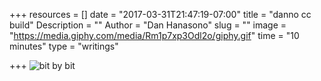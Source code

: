 +++
resources = []
date = "2017-03-31T21:47:19-07:00"
title = "danno cc build"
Description = ""
Author = "Dan Hanasono"
slug = ""
image = "https://media.giphy.com/media/Rm1p7xp3Odl2o/giphy.gif"
time = "10 minutes"
type = "writings"

+++
![bit by bit][build-gif]


[build-gif]: https://media.giphy.com/media/Rm1p7xp3Odl2o/giphy.gif
